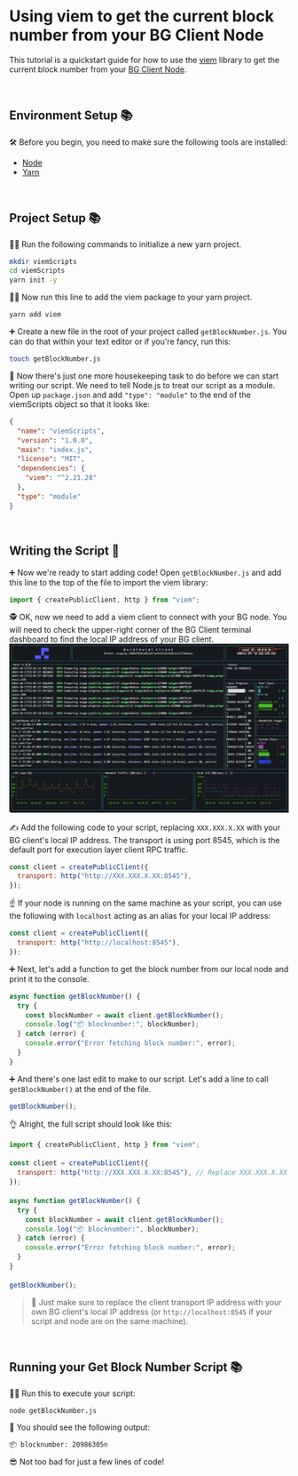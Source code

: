 # Using viem to get the current block number from your BG Client Node

This tutorial is a quickstart guide for how to use the [viem](https://viem.sh/) library to get the current block number from your [BG Client Node](https://client.buidlguidl.com/).

&nbsp;
## Environment Setup 📚

🛠️ Before you begin, you need to make sure the following tools are installed:

- [Node](https://nodejs.org/en/download/)
- [Yarn](https://yarnpkg.com/getting-started/install)

&nbsp;
&nbsp;
## Project Setup 📚

🏃‍♂️ Run the following commands to initialize a new yarn project. 

```sh
mkdir viemScripts
cd viemScripts
yarn init -y
```

🏃‍♀️ Now run this line to add the viem package to your yarn project.

```sh
yarn add viem
```

➕ Create a new file in the root of your project called `getBlockNumber.js`. You can do that within your text editor or if you're fancy, run this:

```sh
touch getBlockNumber.js
```

🧺 Now there's just one more housekeeping task to do before we can start writing our script. We need to tell Node.js to treat our script as a module. Open up `package.json` and add `"type": "module"` to the end of the viemScripts object so that it looks like:

```json
{
  "name": "viemScripts",
  "version": "1.0.0",
  "main": "index.js",
  "license": "MIT",
  "dependencies": {
    "viem": "^2.21.28"
  },
  "type": "module"
}
```

&nbsp;
&nbsp;
## Writing the Script 📝

➕ Now we're ready to start adding code! Open `getBlockNumber.js` and add this line to the top of the file to import the viem library:

```js
import { createPublicClient, http } from "viem";
```

🕵️ OK, now we need to add a viem client to connect with your BG node. You will need to check the upper-right corner of the BG Client terminal dashboard to find the local IP address of your BG client. 
![BG Client Local IP](bgClientLocalIP.png)

✍️ Add the following code to your script, replacing `XXX.XXX.X.XX` with your BG client's local IP address. The transport is using port 8545, which is the default port for execution layer client RPC traffic.

```js
const client = createPublicClient({
  transport: http("http://XXX.XXX.X.XX:8545"),
});
```

☝️ If your node is running on the same machine as your script, you can use the following with `localhost` acting as an alias for your local IP address:

```js
const client = createPublicClient({
  transport: http("http://localhost:8545"),
});
```

➕ Next, let's add a function to get the block number from our local node and print it to the console.

```js
async function getBlockNumber() {
  try {
    const blockNumber = await client.getBlockNumber();
    console.log("📦 blocknumber:", blockNumber);
  } catch (error) {
    console.error("Error fetching block number:", error);
  }
}
```

➕ And there's one last edit to make to our script. Let's add a line to call `getBlockNumber()` at the end of the file.

```js
getBlockNumber();
```

👌 Alright, the full script should look like this:

```js
import { createPublicClient, http } from "viem";

const client = createPublicClient({
  transport: http("http://XXX.XXX.X.XX:8545"), // Replace XXX.XXX.X.XX with your BG client's local IP address
});

async function getBlockNumber() {
  try {
    const blockNumber = await client.getBlockNumber();
    console.log("📦 blocknumber:", blockNumber);
  } catch (error) {
    console.error("Error fetching block number:", error);
  }
}

getBlockNumber();
```
> 🤨 Just make sure to replace the client transport IP address with your own BG client's local IP address (or `http://localhost:8545` if your script and node are on the same machine).

&nbsp;
&nbsp;
## Running your Get Block Number Script 📚

🏃‍♂️ Run this to execute your script:

```sh
node getBlockNumber.js
```

🔎 You should see the following output:

```sh
📦 blocknumber: 20986305n
```

😎 Not too bad for just a few lines of code!







